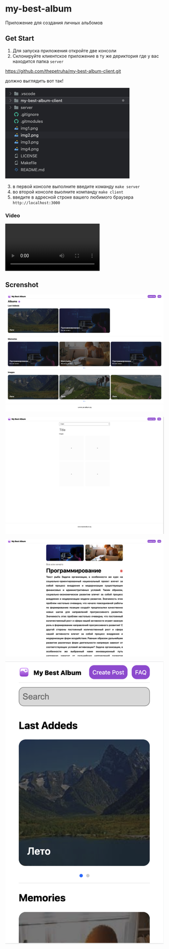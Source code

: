 # my-best-album
Приложение для создания личных альбомов

## Get Start 
1. Для запуска приложения откройте две консоли
2. Склонируйте клиентское приложение в ту же дериктория где у вас находится папка ```server```

https://github.com/thepetruha/my-best-album-client.git

должно выглядить вот так!

![alt text](https://github.com/thepetruha/my-best-album/blob/main/img11.png?raw=true)


3. в первой консоле выполните введите команду ```make server```
3. во второй консоле выолните компанду ```make client```
4. введите в адресной строке вашего любимого браузера ```http://localhost:3000```

### Video
![alt text](https://github.com/thepetruha/my-best-album/blob/main/video.mov?raw=true)

## Screnshot
![alt text](https://github.com/thepetruha/my-best-album/blob/main/img3.png?raw=true)

![alt text](https://github.com/thepetruha/my-best-album/blob/main/img1.png?raw=true)

![alt text](https://github.com/thepetruha/my-best-album/blob/main/img2.png?raw=true)

![alt text](https://github.com/thepetruha/my-best-album/blob/main/img4.png?raw=true)